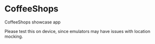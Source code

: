 # CoffeeShops
CoffeeShops showcase app

Please test this on device, since emulators may have issues with location mocking.
